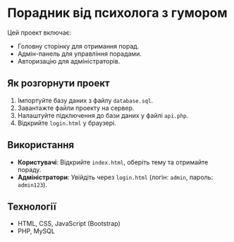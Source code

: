 # Порадник від психолога з гумором

Цей проект включає:
- Головну сторінку для отримання порад.
- Адмін-панель для управління порадами.
- Авторизацію для адміністраторів.

## Як розгорнути проект

1. Імпортуйте базу даних з файлу `database.sql`.
2. Завантажте файли проекту на сервер.
3. Налаштуйте підключення до бази даних у файлі `api.php`.
4. Відкрийте `login.html` у браузері.

## Використання

- **Користувачі**: Відкрийте `index.html`, оберіть тему та отримайте пораду.
- **Адміністратори**: Увійдіть через `login.html` (логін: `admin`, пароль: `admin123`).

## Технології

- HTML, CSS, JavaScript (Bootstrap)
- PHP, MySQL